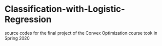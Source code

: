 # Classification-with-Logistic-Regression
source codes for the final project of the Convex Optimization course took in Spring 2020
